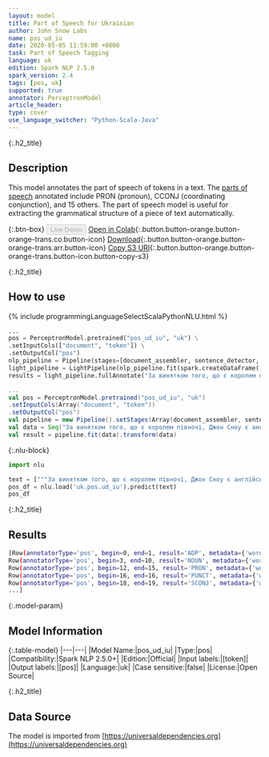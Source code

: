 ```yaml
---
layout: model
title: Part of Speech for Ukrainian
author: John Snow Labs
name: pos_ud_iu
date: 2020-05-05 11:59:00 +0800
task: Part of Speech Tagging
language: uk
edition: Spark NLP 2.5.0
spark_version: 2.4
tags: [pos, uk]
supported: true
annotator: PerceptronModel
article_header:
type: cover
use_language_switcher: "Python-Scala-Java"
---
```


{:.h2_title}
## Description
This model annotates the part of speech of tokens in a text. The [parts of speech](https://universaldependencies.org/u/pos/) annotated include PRON (pronoun), CCONJ (coordinating conjunction), and 15 others. The part of speech model is useful for extracting the grammatical structure of a piece of text automatically.

{:.btn-box}
<button class="button button-orange" disabled>Live Demo</button>
[Open in Colab](https://githubtocolab.com/JohnSnowLabs/spark-nlp-workshop/blob/2da56c087da53a2fac1d51774d49939e05418e57/tutorials/Certification_Trainings/Public/6.Playground_DataFrames.ipynb){:.button.button-orange.button-orange-trans.co.button-icon}
[Download](https://s3.amazonaws.com/auxdata.johnsnowlabs.com/public/models/pos_ud_iu_uk_2.5.0_2.4_1588668890963.zip){:.button.button-orange.button-orange-trans.arr.button-icon}
[Copy S3 URI](s3://auxdata.johnsnowlabs.com/public/models/pos_ud_iu_uk_2.5.0_2.4_1588668890963.zip){:.button.button-orange.button-orange-trans.button-icon.button-copy-s3}

{:.h2_title}
## How to use 

<div class="tabs-box" markdown="1">

{% include programmingLanguageSelectScalaPythonNLU.html %}

```python
...
pos = PerceptronModel.pretrained("pos_ud_iu", "uk") \
.setInputCols(["document", "token"]) \
.setOutputCol("pos")
nlp_pipeline = Pipeline(stages=[document_assembler, sentence_detector, tokenizer, pos])
light_pipeline = LightPipeline(nlp_pipeline.fit(spark.createDataFrame([['']]).toDF("text")))
results = light_pipeline.fullAnnotate("За винятком того, що є королем півночі, Джон Сноу є англійським лікарем та лідером у розвитку анестезії та медичної гігієни.")
```

```scala
...
val pos = PerceptronModel.pretrained("pos_ud_iu", "uk")
.setInputCols(Array("document", "token"))
.setOutputCol("pos")
val pipeline = new Pipeline().setStages(Array(document_assembler, sentence_detector, tokenizer, pos))
val data = Seq("За винятком того, що є королем півночі, Джон Сноу є англійським лікарем та лідером у розвитку анестезії та медичної гігієни.").toDF("text")
val result = pipeline.fit(data).transform(data)
```

{:.nlu-block}
```python
import nlu

text = ["""За винятком того, що є королем півночі, Джон Сноу є англійським лікарем та лідером у розвитку анестезії та медичної гігієни."""]
pos_df = nlu.load('uk.pos.ud_iu').predict(text)
pos_df
```

</div>

{:.h2_title}
## Results

```bash
[Row(annotatorType='pos', begin=0, end=1, result='ADP', metadata={'word': 'За'}),
Row(annotatorType='pos', begin=3, end=10, result='NOUN', metadata={'word': 'винятком'}),
Row(annotatorType='pos', begin=12, end=15, result='PRON', metadata={'word': 'того'}),
Row(annotatorType='pos', begin=16, end=16, result='PUNCT', metadata={'word': ','}),
Row(annotatorType='pos', begin=18, end=19, result='SCONJ', metadata={'word': 'що'}),
...]
```

{:.model-param}
## Model Information

{:.table-model}
|---|---|
|Model Name:|pos_ud_iu|
|Type:|pos|
|Compatibility:|Spark NLP 2.5.0+|
|Edition:|Official|
|Input labels:|[token]|
|Output labels:|[pos]|
|Language:|uk|
|Case sensitive:|false|
|License:|Open Source|

{:.h2_title}
## Data Source
The model is imported from [https://universaldependencies.org](https://universaldependencies.org)